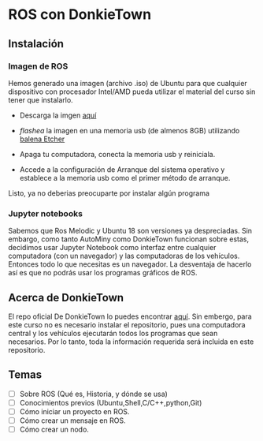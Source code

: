# ROS con DonkieTown

## Instalación
### Imagen de ROS
Hemos generado una imagen (archivo .iso) de Ubuntu para que cualquier dispositivo con procesador Intel/AMD pueda utilizar el material del curso sin tener que instalarlo.

- Descarga la imgen [aquí](https://drive.google.com/file/d/1aLaUVBqgWb4xQuZYf6lOJWrXmu7GLR2S/view?usp=share_link)

- *flashea* la imagen en una memoria usb (de almenos 8GB) utilizando [balena Etcher](https://www.balena.io/etcher/)

- Apaga tu computadora, conecta la memoria usb y reiniciala.

- Accede a la configuración de Arranque del sistema operativo y establece a la memoria usb como el primer método de arranque.

Listo, ya no deberias preocuparte por instalar algún programa

### Jupyter notebooks
Sabemos que Ros Melodic y Ubuntu 18 son versiones ya despreciadas. Sin embargo, como tanto AutoMiny como DonkieTown funcionan sobre estas, decidimos usar Jupyter Notebook como interfaz entre cualquier computadora (con un navegador) y las computadoras de los vehículos. Entonces todo lo que necesitas es un navegador. La desventaja de hacerlo así es que no podrás usar los programas gráficos de ROS.  


## Acerca de DonkieTown
El repo oficial De DonkieTown lo puedes encontrar [aquí](https://github.com/L4rralde/DonkieTown). Sin embergo, para este curso no es necesario instalar el repositorio, pues una computadora central y los vehículos ejecutarán todos los programas que sean necesarios. Por lo tanto, toda la información requerida será incluida en este repositorio.


## Temas
- [ ] Sobre ROS (Qué es, Historia, y dónde se usa)
- [ ] Conocimientos previos (Ubuntu,Shell,C/C++,python,Git)
- [ ] Cómo iniciar un proyecto en ROS.
- [ ] Cómo crear un mensaje en ROS.
- [ ] Cómo crear un nodo.